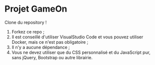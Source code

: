 # Projet GameOn
Clone du repository !
1. Forkez ce repo ;
2. Il est conseillé d'utiliser VisualStudio Code et vous pouvez utiliser Docker, mais ce n'est pas obligatoire ;
3. Il n'y a aucune dépendance ;
4. Vous ne devez utiliser que du CSS personnalisé et du JavaScript pur, sans jQuery, Bootstrap ou autre librairie.
